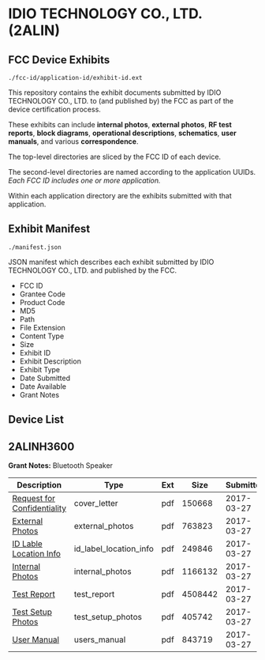 # IDIO TECHNOLOGY CO., LTD. (2ALIN)
## FCC Device Exhibits

```
./fcc-id/application-id/exhibit-id.ext
```

This repository contains the exhibit documents submitted by IDIO TECHNOLOGY CO., LTD. to (and published by) the FCC as part of the device certification process.

These exhibits can include **internal photos**, **external photos**, **RF test reports**, **block diagrams**, **operational descriptions**, **schematics**, **user manuals**, and various **correspondence**.

The top-level directories are sliced by the FCC ID of each device.

The second-level directories are named according to the application UUIDs. *Each FCC ID includes one or more application.*

Within each application directory are the exhibits submitted with that application. 

## Exhibit Manifest

```
./manifest.json
```

JSON manifest which describes each exhibit submitted by IDIO TECHNOLOGY CO., LTD. and published by the FCC.

- FCC ID
- Grantee Code
- Product Code
- MD5
- Path
- File Extension
- Content Type
- Size
- Exhibit ID
- Exhibit Description
- Exhibit Type
- Date Submitted
- Date Available
- Grant Notes

## Device List
## 2ALINH3600
**Grant Notes:** Bluetooth Speaker

| Description | Type | Ext | Size | Submitted | Available |
| ----------- | ---- | --- | ---- | --------- | --------- |
| [Request for Confidentiality](2ALINH3600/3cdd328104a706dca382855e03229121/3333572.pdf) | cover_letter | pdf | 150668 | 2017-03-27 | 2017-03-27 |
| [External Photos](2ALINH3600/3cdd328104a706dca382855e03229121/3333573.pdf) | external_photos | pdf | 763823 | 2017-03-27 | 2017-03-27 |
| [ID Lable Location Info](2ALINH3600/3cdd328104a706dca382855e03229121/3333574.pdf) | id_label_location_info | pdf | 249846 | 2017-03-27 | 2017-03-27 |
| [Internal Photos](2ALINH3600/3cdd328104a706dca382855e03229121/3333581.pdf) | internal_photos | pdf | 1166132 | 2017-03-27 | 2017-03-27 |
| [Test Report](2ALINH3600/3cdd328104a706dca382855e03229121/3333575.pdf) | test_report | pdf | 4508442 | 2017-03-27 | 2017-03-27 |
| [Test Setup Photos](2ALINH3600/3cdd328104a706dca382855e03229121/3333583.pdf) | test_setup_photos | pdf | 405742 | 2017-03-27 | 2017-03-27 |
| [User Manual](2ALINH3600/3cdd328104a706dca382855e03229121/3333585.pdf) | users_manual | pdf | 843719 | 2017-03-27 | 2017-03-27 |
